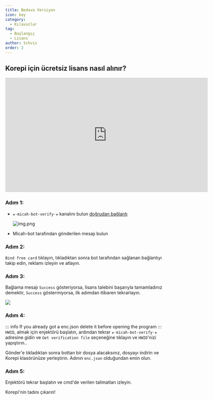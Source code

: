 ```yaml
---
title: Bedava Versiyon
icon: key
category:
  - Kılavuzlar
tag:
  - Başlangıç
  - Lisans
author: Schvis
order: 2
---
```


## Korepi için ücretsiz lisans nasıl alınır?

<div class="iframe-container"><iframe width="640" height="360" src="https://www.youtube.com/embed/GURGoE2IEg8" title="Free Version | Cotton Buds" frameborder="0" allow="accelerometer; autoplay; clipboard-write; encrypted-media; gyroscope; picture-in-picture; web-share" allowfullscreen></iframe></div>

### Adım 1:
- `★⋅micah-bot-verify⋅★` kanalını bulun [doğrudan bağlantı](https://discord.com/channels/1069057220802781265/1203687333107335198)

  ![img.png](/assets/images/docs/202402/verify-1.png)
- Micah-bot tarafından gönderilen mesajı bulun

### Adım 2:
`Bind free card` tıklayın, tıkladıktan sonra bot tarafından sağlanan bağlantıyı takip edin, reklamı izleyin ve atlayın.

### Adım 3:
Bağlama mesajı `Success` gösteriyorsa, lisans talebini başarıyla tamamladınız demektir, `Success` göstermiyorsa, ilk adımdan itibaren tekrarlayın.

![](/assets/images/docs/202312/success.png)
### Adım 4:
::: info If you already got a enc.json delete it before opening the program
:::
`HWID`, almak için enjektörü başlatın, ardından tekrar `★⋅micah-bot-verify⋅★` adresine gidin ve `Get verification file` seçeneğine tıklayın ve `HWID`'nizi yapıştırın..

Gönder'e tıkladıktan sonra bottan bir dosya alacaksınız, dosyayı indirin ve Korepi klasörünüze yerleştirin. Adının `enc.json` olduğundan emin olun.

### Adım 5:
Enjektörü tekrar başlatın ve cmd'de verilen talimatları izleyin.

Korepi'nin tadını çıkarın!
